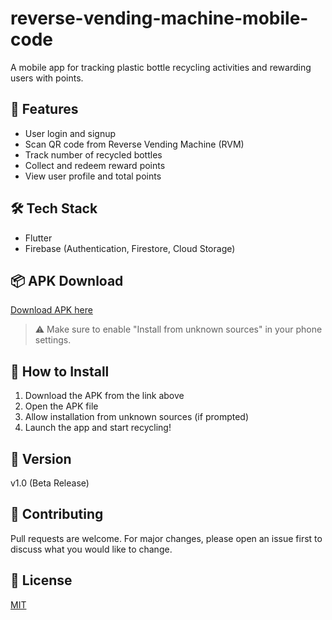 # reverse-vending-machine-mobile-code

A mobile app for tracking plastic bottle recycling activities and rewarding users with points.

## 🌟 Features
- User login and signup
- Scan QR code from Reverse Vending Machine (RVM)
- Track number of recycled bottles
- Collect and redeem reward points
- View user profile and total points

## 🛠 Tech Stack
- Flutter
- Firebase (Authentication, Firestore, Cloud Storage)

## 📦 APK Download
[Download APK here](https://github.com/your-username/your-repo/releases/download/v1.0/app-release.apk)

> ⚠️ Make sure to enable "Install from unknown sources" in your phone settings.

## 🚀 How to Install
1. Download the APK from the link above
2. Open the APK file
3. Allow installation from unknown sources (if prompted)
4. Launch the app and start recycling!

## 📌 Version
v1.0 (Beta Release)

## 🤝 Contributing
Pull requests are welcome. For major changes, please open an issue first to discuss what you would like to change.

## 📄 License
[MIT](LICENSE)

